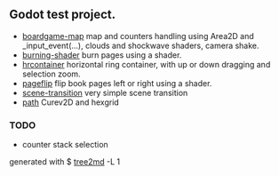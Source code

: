 ## Godot test project.

 * [boardgame-map](./boardgame-map) map and counters handling using Area2D and _input_event(…),
   clouds and shockwave shaders, camera shake.
 * [burning-shader](./burning-shader) burn pages using a shader.
 * [hrcontainer](./hrcontainer) horizontal ring container, with up or down dragging and selection zoom.
 * [pageflip](./pageflip) flip book pages left or right using a shader.
 * [scene-transition](./scene-transition) very simple scene transition
 * [path](./path) Curev2D and hexgrid

### TODO

 * counter stack selection

 generated with $ [tree2md](https://github.com/jeremyz/bin/blob/master/tree2md) -L 1

